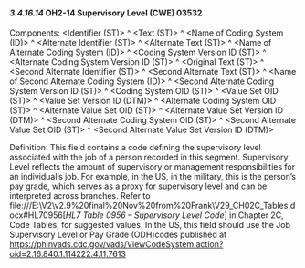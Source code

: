 #### *3.4.16.14* OH2-14 Supervisory Level (CWE) 03532

Components: &lt;Identifier (ST)> ^ &lt;Text (ST)> ^ &lt;Name of Coding System (ID)> ^ &lt;Alternate Identifier (ST)> ^ &lt;Alternate Text (ST)> ^ &lt;Name of Alternate Coding System (ID)> ^ &lt;Coding System Version ID (ST)> ^ &lt;Alternate Coding System Version ID (ST)> ^ &lt;Original Text (ST)> ^ &lt;Second Alternate Identifier (ST)> ^ &lt;Second Alternate Text (ST)> ^ &lt;Name of Second Alternate Coding System (ID)> ^ &lt;Second Alternate Coding System Version ID (ST)> ^ &lt;Coding System OID (ST)> ^ &lt;Value Set OID (ST)> ^ &lt;Value Set Version ID (DTM)> ^ &lt;Alternate Coding System OID (ST)> ^ &lt;Alternate Value Set OID (ST)> ^ &lt;Alternate Value Set Version ID (DTM)> ^ &lt;Second Alternate Coding System OID (ST)> ^ &lt;Second Alternate Value Set OID (ST)> ^ &lt;Second Alternate Value Set Version ID (DTM)>

Definition: This field contains a code defining the supervisory level associated with the job of a person recorded in this segment. Supervisory Level reflects the amount of supervisory or management responsibilities for an individual’s job. For example, in the US, in the military, this is the person’s pay grade, which serves as a proxy for supervisory level and can be interpreted across branches. Refer to file:///E:\V2\v2.9%20final%20Nov%20from%20Frank\V29_CH02C_Tables.docx#HL70956[_HL7 Table 0956 – Supervisory Level Code_] in Chapter 2C, Code Tables, for suggested values. In the US, this field should use the Job Supervisory Level or Pay Grade (ODH)codes published at https://phinvads.cdc.gov/vads/ViewCodeSystem.action?oid=2.16.840.1.114222.4.11.7613
